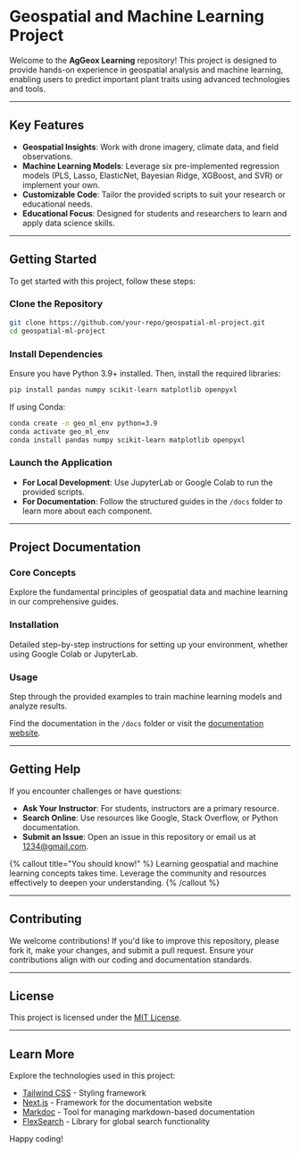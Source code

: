 # Geospatial and Machine Learning Project

Welcome to the **AgGeox Learning** repository! This project is designed to provide hands-on experience in geospatial analysis and machine learning, enabling users to predict important plant traits using advanced technologies and tools.

---

## Key Features

- **Geospatial Insights**: Work with drone imagery, climate data, and field observations.
- **Machine Learning Models**: Leverage six pre-implemented regression models (PLS, Lasso, ElasticNet, Bayesian Ridge, XGBoost, and SVR) or implement your own.
- **Customizable Code**: Tailor the provided scripts to suit your research or educational needs.
- **Educational Focus**: Designed for students and researchers to learn and apply data science skills.

---

## Getting Started

To get started with this project, follow these steps:

### Clone the Repository

```bash
git clone https://github.com/your-repo/geospatial-ml-project.git
cd geospatial-ml-project
```

### Install Dependencies

Ensure you have Python 3.9+ installed. Then, install the required libraries:

```bash
pip install pandas numpy scikit-learn matplotlib openpyxl
```

If using Conda:

```bash
conda create -n geo_ml_env python=3.9
conda activate geo_ml_env
conda install pandas numpy scikit-learn matplotlib openpyxl
```

### Launch the Application

- **For Local Development**: Use JupyterLab or Google Colab to run the provided scripts.
- **For Documentation**: Follow the structured guides in the `/docs` folder to learn more about each component.

---

## Project Documentation

### Core Concepts

Explore the fundamental principles of geospatial data and machine learning in our comprehensive guides.

### Installation

Detailed step-by-step instructions for setting up your environment, whether using Google Colab or JupyterLab.

### Usage

Step through the provided examples to train machine learning models and analyze results.

Find the documentation in the `/docs` folder or visit the [documentation website](https://your-docs-link.com).

---

## Getting Help

If you encounter challenges or have questions:

- **Ask Your Instructor**: For students, instructors are a primary resource.
- **Search Online**: Use resources like Google, Stack Overflow, or Python documentation.
- **Submit an Issue**: Open an issue in this repository or email us at [1234@gmail.com](mailto:1234@gmail.com).

{% callout title="You should know!" %}
Learning geospatial and machine learning concepts takes time. Leverage the community and resources effectively to deepen your understanding.
{% /callout %}

---

## Contributing

We welcome contributions! If you'd like to improve this repository, please fork it, make your changes, and submit a pull request. Ensure your contributions align with our coding and documentation standards.

---

## License

This project is licensed under the [MIT License](LICENSE).

---

## Learn More

Explore the technologies used in this project:

- [Tailwind CSS](https://tailwindcss.com/docs) - Styling framework
- [Next.js](https://nextjs.org/docs) - Framework for the documentation website
- [Markdoc](https://markdoc.io) - Tool for managing markdown-based documentation
- [FlexSearch](https://github.com/nextapps-de/flexsearch) - Library for global search functionality

Happy coding!
